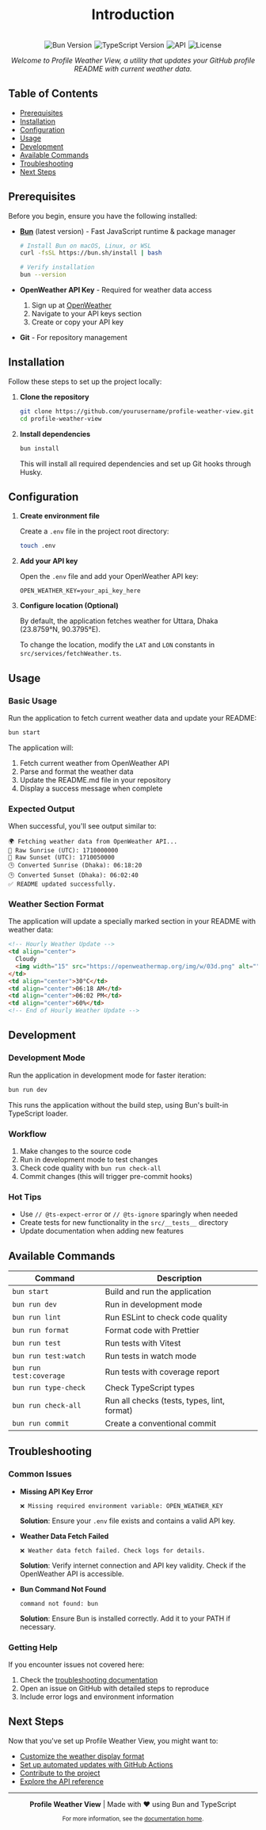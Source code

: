 <div align="center">
  <h1>Introduction</h1>
</div>

<br>

<div align="center" style="display: flex; justify-content: center; gap: 5px; flex-wrap: wrap;">
  <img src="https://img.shields.io/badge/Bun-latest-F9AD00" alt="Bun Version">
  <img src="https://img.shields.io/badge/TypeScript-5.8.2-3178C6" alt="TypeScript Version">
  <img src="https://img.shields.io/badge/API-OpenWeather-EB6E4B" alt="API">
  <img src="https://img.shields.io/badge/License-MIT-green" alt="License">
</div>

<div align="center">
  <p><em>Welcome to Profile Weather View, a utility that updates your GitHub profile README with current weather data.</em></p>
</div>

## Table of Contents

- [Prerequisites](#prerequisites)
- [Installation](#installation)
- [Configuration](#configuration)
- [Usage](#usage)
- [Development](#development)
- [Available Commands](#available-commands)
- [Troubleshooting](#troubleshooting)
- [Next Steps](#next-steps)

## Prerequisites

Before you begin, ensure you have the following installed:

- **[Bun](https://bun.sh/)** (latest version) - Fast JavaScript runtime & package manager

  ```bash
  # Install Bun on macOS, Linux, or WSL
  curl -fsSL https://bun.sh/install | bash

  # Verify installation
  bun --version
  ```

- **OpenWeather API Key** - Required for weather data access

  1. Sign up at [OpenWeather](https://openweathermap.org/api)
  2. Navigate to your API keys section
  3. Create or copy your API key

- **Git** - For repository management

## Installation

Follow these steps to set up the project locally:

1. **Clone the repository**

   ```bash
   git clone https://github.com/yourusername/profile-weather-view.git
   cd profile-weather-view
   ```

2. **Install dependencies**

   ```bash
   bun install
   ```

   This will install all required dependencies and set up Git hooks through Husky.

## Configuration

1. **Create environment file**

   Create a `.env` file in the project root directory:

   ```bash
   touch .env
   ```

2. **Add your API key**

   Open the `.env` file and add your OpenWeather API key:

   ```
   OPEN_WEATHER_KEY=your_api_key_here
   ```

3. **Configure location (Optional)**

   By default, the application fetches weather for Uttara, Dhaka (23.8759°N, 90.3795°E).

   To change the location, modify the `LAT` and `LON` constants in `src/services/fetchWeather.ts`.

## Usage

### Basic Usage

Run the application to fetch current weather data and update your README:

```bash
bun start
```

The application will:

1. Fetch current weather from OpenWeather API
2. Parse and format the weather data
3. Update the README.md file in your repository
4. Display a success message when complete

### Expected Output

When successful, you'll see output similar to:

```
🌍 Fetching weather data from OpenWeather API...
🌅 Raw Sunrise (UTC): 1710000000
🌇 Raw Sunset (UTC): 1710050000
🕒 Converted Sunrise (Dhaka): 06:18:20
🕒 Converted Sunset (Dhaka): 06:02:40
✅ README updated successfully.
```

### Weather Section Format

The application will update a specially marked section in your README with weather data:

```html
<!-- Hourly Weather Update -->
<td align="center">
  Cloudy
  <img width="15" src="https://openweathermap.org/img/w/03d.png" alt="" />
</td>
<td align="center">30°C</td>
<td align="center">06:18 AM</td>
<td align="center">06:02 PM</td>
<td align="center">60%</td>
<!-- End of Hourly Weather Update -->
```

## Development

### Development Mode

Run the application in development mode for faster iteration:

```bash
bun run dev
```

This runs the application without the build step, using Bun's built-in TypeScript loader.

### Workflow

1. Make changes to the source code
2. Run in development mode to test changes
3. Check code quality with `bun run check-all`
4. Commit changes (this will trigger pre-commit hooks)

### Hot Tips

- Use `// @ts-expect-error` or `// @ts-ignore` sparingly when needed
- Create tests for new functionality in the `src/__tests__` directory
- Update documentation when adding new features

## Available Commands

| Command                 | Description                                 |
| ----------------------- | ------------------------------------------- |
| `bun start`             | Build and run the application               |
| `bun run dev`           | Run in development mode                     |
| `bun run lint`          | Run ESLint to check code quality            |
| `bun run format`        | Format code with Prettier                   |
| `bun run test`          | Run tests with Vitest                       |
| `bun run test:watch`    | Run tests in watch mode                     |
| `bun run test:coverage` | Run tests with coverage report              |
| `bun run type-check`    | Check TypeScript types                      |
| `bun run check-all`     | Run all checks (tests, types, lint, format) |
| `bun run commit`        | Create a conventional commit                |

## Troubleshooting

### Common Issues

- **Missing API Key Error**

  ```
  ❌ Missing required environment variable: OPEN_WEATHER_KEY
  ```

  **Solution**: Ensure your `.env` file exists and contains a valid API key.

- **Weather Data Fetch Failed**

  ```
  ❌ Weather data fetch failed. Check logs for details.
  ```

  **Solution**: Verify internet connection and API key validity. Check if the OpenWeather API is accessible.

- **Bun Command Not Found**

  ```
  command not found: bun
  ```

  **Solution**: Ensure Bun is installed correctly. Add it to your PATH if necessary.

### Getting Help

If you encounter issues not covered here:

1. Check the [troubleshooting documentation](troubleshooting.md)
2. Open an issue on GitHub with detailed steps to reproduce
3. Include error logs and environment information

## Next Steps

Now that you've set up Profile Weather View, you might want to:

- [Customize the weather display format](../reference/configuration.md)
- [Set up automated updates with GitHub Actions](deployment.md)
- [Contribute to the project](../../../.github/contributing.md)
- [Explore the API reference](../reference/api-reference.md)

---

<div align="center">
  <p>
    <strong>Profile Weather View</strong> | Made with ❤️ using Bun and TypeScript
  </p>
  <p>
    <small>For more information, see the <a href="../README.md">documentation home</a>.</small>
  </p>
</div>
